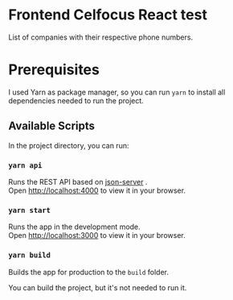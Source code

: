 # Frontend Celfocus React test

List of companies with their respective phone numbers.

# Prerequisites
I used Yarn as package manager, so you can run `yarn` to install all dependencies needed to run the project.

## Available Scripts

In the project directory, you can run:

### `yarn api`

Runs the REST API based on [json-server](https://www.npmjs.com/package/) .\
Open [http://localhost:4000](http://localhost:4000) to view it in your browser.

### `yarn start`

Runs the app in the development mode.\
Open [http://localhost:3000](http://localhost:3000) to view it in your browser.


### `yarn build`

Builds the app for production to the `build` folder.

You can build the project, but it's not needed to run it.

